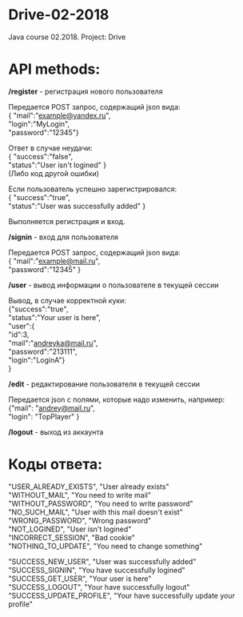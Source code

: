 # Drive-02-2018
Java course 02.2018. Project: Drive

# API methods:


**/register** - регистрация нового пользователя </br>

Передается POST запрос, содержащий json вида: <br />
{ "mail":"example@yandex.ru", <br />
  "login":"MyLogin", <br />
  "password":"12345"}<br />

Ответ в случае неудачи: <br />
{	"success":"false",<br />
	"status":"User isn't logined" }<br />
(Либо код другой ошибки)<br />

Если пользователь успешно зарегистрировался: <br />
{	"success":"true",<br />
	"status":"User was successfully added" }<br />
   
 Выполняется регистрация и вход. 
<br />

**/signin** - вход для пользователя

Передается POST запрос, содержащий json вида: <br />
{    "mail":"example@mail.ru", <br />
     "password":"12345" }<br />

**/user** - вывод информации о пользователе в текущей сессии<br />
 
 Вывод, в случае корректной куки: 
<br />
{"success":"true",<br />
 "status":"Your user is here",<br />
 "user":{<br />
	"id":3,<br />
	"mail":"andreyka@mail.ru",<br />
	"password":"213111",<br />
	"login":"LoginA"} <br />
}<br />

**/edit** - редактирование пользователя в текущей сессии <br />

Передается json с полями, которые надо изменить, например: <br />
{"mail": "andrey@mail.ru", <br />
"login": "TopPlayer" }<br />

**/logout** - выход из аккаунта

# Коды ответа:

"USER_ALREADY_EXISTS", "User already exists"<br />
"WITHOUT_MAIL", "You need to write mail"<br />
"WITHOUT_PASSWORD", "You need to write password"<br />
"NO_SUCH_MAIL", "User with this mail doesn't exist"<br />
"WRONG_PASSWORD", "Wrong password"<br />
"NOT_LOGINED", "User isn't logined"<br />
"INCORRECT_SESSION", "Bad cookie" <br />
"NOTHING_TO_UPDATE", "You need to change something"<br />


"SUCCESS_NEW_USER", "User was successfully added"<br />
"SUCCESS_SIGNIN", "You have successfully logined"<br />
"SUCCESS_GET_USER", "Your user is here"<br />
"SUCCESS_LOGOUT", "Your have successfully logout"<br />
"SUCCESS_UPDATE_PROFILE", "Your have successfully update your profile"<br />
